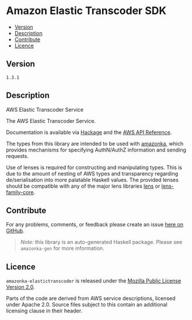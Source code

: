 # Amazon Elastic Transcoder SDK

* [Version](#version)
* [Description](#description)
* [Contribute](#contribute)
* [Licence](#licence)


## Version

`1.3.1`


## Description

AWS Elastic Transcoder Service

The AWS Elastic Transcoder Service.

Documentation is available via [Hackage](http://hackage.haskell.org/package/amazonka-elastictranscoder)
and the [AWS API Reference](http://docs.aws.amazon.com/elastictranscoder/latest/developerguide/api-reference.html).

The types from this library are intended to be used with [amazonka](http://hackage.haskell.org/package/amazonka),
which provides mechanisms for specifying AuthN/AuthZ information and sending requests.

Use of lenses is required for constructing and manipulating types.
This is due to the amount of nesting of AWS types and transparency regarding
de/serialisation into more palatable Haskell values.
The provided lenses should be compatible with any of the major lens libraries
[lens](http://hackage.haskell.org/package/lens) or [lens-family-core](http://hackage.haskell.org/package/lens-family-core).

## Contribute

For any problems, comments, or feedback please create an issue [here on GitHub](https://github.com/brendanhay/amazonka/issues).

> _Note:_ this library is an auto-generated Haskell package. Please see `amazonka-gen` for more information.


## Licence

`amazonka-elastictranscoder` is released under the [Mozilla Public License Version 2.0](http://www.mozilla.org/MPL/).

Parts of the code are derived from AWS service descriptions, licensed under Apache 2.0.
Source files subject to this contain an additional licensing clause in their header.
